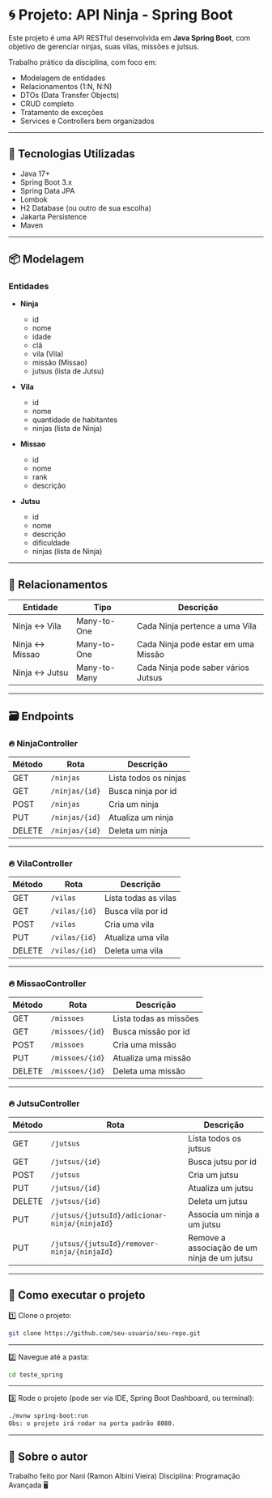 # 🌀 Projeto: API Ninja - Spring Boot

Este projeto é uma API RESTful desenvolvida em **Java Spring Boot**, com objetivo de gerenciar ninjas, suas vilas, missões e jutsus.

Trabalho prático da disciplina, com foco em:

- Modelagem de entidades
- Relacionamentos (1:N, N:N)
- DTOs (Data Transfer Objects)
- CRUD completo
- Tratamento de exceções
- Services e Controllers bem organizados

---

## 🔧 Tecnologias Utilizadas

- Java 17+
- Spring Boot 3.x
- Spring Data JPA
- Lombok
- H2 Database (ou outro de sua escolha)
- Jakarta Persistence
- Maven

---

## 📦 Modelagem

### Entidades

- **Ninja**
  - id
  - nome
  - idade
  - clã
  - vila (Vila)
  - missão (Missao)
  - jutsus (lista de Jutsu)

- **Vila**
  - id
  - nome
  - quantidade de habitantes
  - ninjas (lista de Ninja)

- **Missao**
  - id
  - nome
  - rank
  - descrição

- **Jutsu**
  - id
  - nome
  - descrição
  - dificuldade
  - ninjas (lista de Ninja)

---

## 🔗 Relacionamentos

| Entidade | Tipo | Descrição |
| -------- | ---- | --------- |
| Ninja ↔ Vila | Many-to-One | Cada Ninja pertence a uma Vila |
| Ninja ↔ Missao | Many-to-One | Cada Ninja pode estar em uma Missão |
| Ninja ↔ Jutsu | Many-to-Many | Cada Ninja pode saber vários Jutsus |

---

## 🗃️ Endpoints

### 🔥 NinjaController

| Método | Rota | Descrição |
| ------ | ---- | --------- |
| GET | `/ninjas` | Lista todos os ninjas |
| GET | `/ninjas/{id}` | Busca ninja por id |
| POST | `/ninjas` | Cria um ninja |
| PUT | `/ninjas/{id}` | Atualiza um ninja |
| DELETE | `/ninjas/{id}` | Deleta um ninja |

---

### 🔥 VilaController

| Método | Rota | Descrição |
| ------ | ---- | --------- |
| GET | `/vilas` | Lista todas as vilas |
| GET | `/vilas/{id}` | Busca vila por id |
| POST | `/vilas` | Cria uma vila |
| PUT | `/vilas/{id}` | Atualiza uma vila |
| DELETE | `/vilas/{id}` | Deleta uma vila |

---

### 🔥 MissaoController

| Método | Rota | Descrição |
| ------ | ---- | --------- |
| GET | `/missoes` | Lista todas as missões |
| GET | `/missoes/{id}` | Busca missão por id |
| POST | `/missoes` | Cria uma missão |
| PUT | `/missoes/{id}` | Atualiza uma missão |
| DELETE | `/missoes/{id}` | Deleta uma missão |

---

### 🔥 JutsuController

| Método | Rota | Descrição |
| ------ | ---- | --------- |
| GET | `/jutsus` | Lista todos os jutsus |
| GET | `/jutsus/{id}` | Busca jutsu por id |
| POST | `/jutsus` | Cria um jutsu |
| PUT | `/jutsus/{id}` | Atualiza um jutsu |
| DELETE | `/jutsus/{id}` | Deleta um jutsu |
| PUT | `/jutsus/{jutsuId}/adicionar-ninja/{ninjaId}` | Associa um ninja a um jutsu |
| PUT | `/jutsus/{jutsuId}/remover-ninja/{ninjaId}` | Remove a associação de um ninja de um jutsu |

---

## 🧪 Como executar o projeto

1️⃣ Clone o projeto:

```bash
git clone https://github.com/seu-usuario/seu-repo.git
```

---

2️⃣ Navegue até a pasta:

```bash
cd teste_spring
```

--- 

3️⃣ Rode o projeto (pode ser via IDE, Spring Boot Dashboard, ou terminal):

```bash
./mvnw spring-boot:run
Obs: o projeto irá rodar na porta padrão 8080.
```

--- 

## 🚀 Sobre o autor
Trabalho feito por Nani (Ramon Albini Vieira)
Disciplina: Programação Avançada 🖥️
